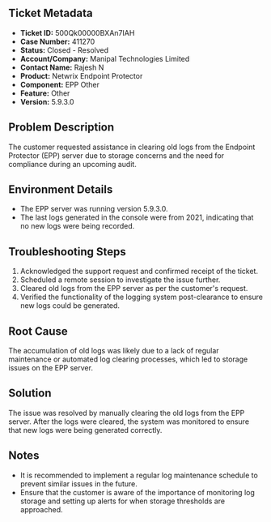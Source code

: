 ## Ticket Metadata
- **Ticket ID:** 500Qk00000BXAn7IAH
- **Case Number:** 411270
- **Status:** Closed - Resolved
- **Account/Company:** Manipal Technologies Limited
- **Contact Name:** Rajesh N
- **Product:** Netwrix Endpoint Protector
- **Component:** EPP Other
- **Feature:** Other
- **Version:** 5.9.3.0

## Problem Description
The customer requested assistance in clearing old logs from the Endpoint Protector (EPP) server due to storage concerns and the need for compliance during an upcoming audit.

## Environment Details
- The EPP server was running version 5.9.3.0.
- The last logs generated in the console were from 2021, indicating that no new logs were being recorded.

## Troubleshooting Steps
1. Acknowledged the support request and confirmed receipt of the ticket.
2. Scheduled a remote session to investigate the issue further.
3. Cleared old logs from the EPP server as per the customer's request.
4. Verified the functionality of the logging system post-clearance to ensure new logs could be generated.

## Root Cause
The accumulation of old logs was likely due to a lack of regular maintenance or automated log clearing processes, which led to storage issues on the EPP server.

## Solution
The issue was resolved by manually clearing the old logs from the EPP server. After the logs were cleared, the system was monitored to ensure that new logs were being generated correctly.

## Notes
- It is recommended to implement a regular log maintenance schedule to prevent similar issues in the future.
- Ensure that the customer is aware of the importance of monitoring log storage and setting up alerts for when storage thresholds are approached.